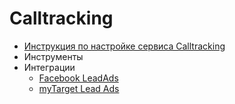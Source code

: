 # Calltracking

* [Инструкция по настройке сервиса Calltracking](calltracking/calltracking_instruction.md) 
* Инструменты
* Интеграции
  * [Facebook LeadAds](/callkeeper/documentation/integrations/facebook/facebook_ckct_ru.md)
  * [myTarget Lead Ads](/callkeeper/documentation/integrations/mytarget/mytarget_ckct.md)
